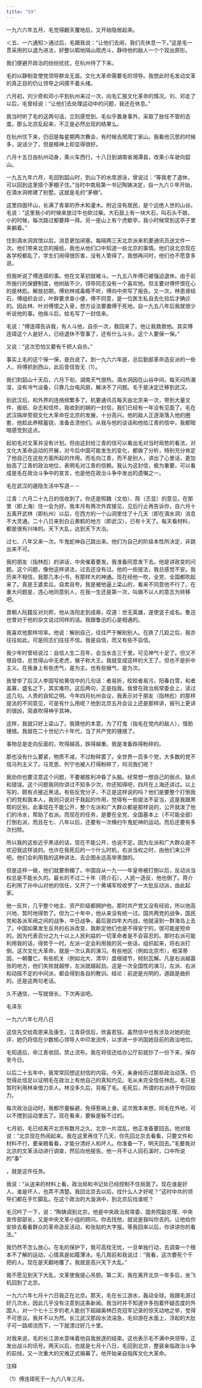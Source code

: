 ```yaml
---
title: "59"
---
```


一九六六年五月，毛觉得翻天覆地后，又开始隐居起来。

＜五、一六通知＞通过后，毛跟我说：“让他们去闹，我们先休息一下。”这是毛一贯采用的以退为进法，好整以暇地隔山观虎斗，静待他的敌人一个个现出原形。

我们便避开政治的纷纷扰扰，在杭州待了下来。

毛的以静制变使党领导群龙无首。文化大革命需要毛的领导。我想此时毛发动文革的真正目的仍让领导之间摸不着头绪。

六月初，刘少奇和邓小平到杭州来过一次，向毛汇报文化革命的情况。刘、邓走了以后，毛曾经说：“让他们去处理运动中的问题，我还在休息。”

我当时听了毛的这两句话，立刻感觉到，毛似乎置身事外，采取了放任不管的态度。那么北京乱起来，不正是必然出现的结果么。

在杭州住下来，仍旧是每星期两次舞会，有时候去爬爬丁家山。我看他沉思的时候多，说话少了，但是精神上却显得很好。

六月十五日由杭州动身，乘火车西行。十八日到湖南省湘潭县，改乘小车驶向韶山。

一九五九年六月，毛回到韶山时，到山下的水库游泳，曾说过：“等我老了退休，可以回到这里搭个茅棚子住。”当时中南局第一书记陶铸决定，自一九六０年开始，在滴水洞修建了别墅。这就是毛的“茅棚”。

这里四面环山，长满了青翠的乔木和灌木。附近没有居民，是个远绝人世的山谷。毛说：“这里我小的时候来放过牛也砍过柴。大石鼓上有一块大石，叫石头干娘，小的时候，每次路过都要拜一拜。另一座山上有个虎歇亭，我小时候常到这亭子里来躺着。”

住到滴水洞宾馆以后，消息更加闭塞。每隔两三天北京派来机要通讯员送文件一次。他们带来北京的报纸，我也从他们口中知道一些北京的事情。他们说北京现在各学校都乱了，学生们闹得很厉害，没有人管得了。我想再问时，他们也不愿意多说。

但我听说了傅连璋的事。他在文革初就被斗。一九五八年傅已被强迫退休。由于前所施行的保健制度，他树敌不少，领导同志没有一个喜欢他。但主要对傅怀恨在心的是林彪。解放初期，傅劝林戒毒瘾不听，傅向中央写了报告。又一次，林患肾结石，傅组织会诊，叶群要求查小便，傅不同意，是一位医生私自去化验后才确诊的。因此林、叶对傅恨之入骨，想方设法要置傅于死地。自一九五八年后我就很少听说他的事。他挨斗后，给毛写了一封信来。

毛说：“傅连璋告诉我，有人斗他，自杀一次，救回来了。他让我救救他。其实傅连璋这个人是好人，已经退休不管事了，还有什么斗头，这个人要保一保。”

又说：“这次恐怕又要有千把人自杀。”

事实上毛的这个保一保，是白说了。到一九六六年底，总后勤部革命造反派的一些人，将傅抓到西山，此后音信皆无（1）。

我们到韶山十天后，六月下旬，湖南天气很热。滴水洞因在山谷中间，每天闷热潮湿，没有冷气设备，只靠几台电风扇，解决不了问题。毛于是决定迁移到武汉。

到武汉后，和外界的连络频繁多了。机要通讯员每天由北京来一次，带到大量文件、报纸、杂志和信件，我收到的娴的一封信，我们已经有一年没有见面了。毛在武汉隔岸旁观文化大革命在北京的发展，十分高兴。他的敌人正逐渐落入他的圈套，他趁此养精蓄锐，准备击溃他们。从我与他的谈话和他给江青的信中，我都暗暗感觉到这点。

起初毛对文革并没有计划。但由这封给江青的信可以看出毛对当时局势的看法，对文化大革命运动的开展，对今后中国可能发生的变化，都做了分析，特别充分肯定了他自己在这些方面所起的作用。而毛向江青，而不是别人，讲出了心里话，更加抬高了江青的政治地位，表明毛对江青的信赖。我认为这封信，极为重要，可以看成是毛在政治斗争中的宣言，也是他在政治斗争中发出的遗嘱之一。

毛在武汉的遁隐生活中写道－－

江青：六月二十九日的信收到了。你还是照魏（文伯）、陈（丕显）的意见，在那里（即上海）住一会为好。我本月有两次外宾接见，见后行止再告诉你，自六月十五离开武林（即杭州）以后，在西方的一个山洞里住了十几天（即在滴水洞）消息不大灵通。二十八日来到白云黄鹤的地方（即武汉），已有十天了。每天看材料，都是很有兴味的。天下大乱，达到天下大治。

过七、八年又来一次。牛鬼蛇神自己跳出来。他们为自己的阶级本性所决定，非跳出来不可。

我的朋友（指林彪）的讲话，中央催着要发。我准备同意发下去。他是讲政变的问题。这个问题，像他这样讲法，过去还没有过。他的一些提法，我总感觉不安。我历来不相信，我那几本小书，有那样大的神通。现在经他一吹，全党、全国都吹起来了。真是王婆卖瓜，自卖自夸。我是被他逼上梁山的，看来不同意他不行了。在重大问题是，违心地同意别人，在我一生还是第一次，叫做不以人的意志为转移吧。

晋朝人阮籍反对刘邦，他从洛阳走到成皋，叹道：世无英雄，遂使竖子成名。鲁迅也曾对于他的杂文说过同样的话。我跟鲁迅的心是相通的。

我喜欢他那样坦率。他说：解剖自己，往往严于解剖别人。在跌了几跤之后，我亦往往如此。可是同志们往往不信。我是自信，而又有些不自信。

我少年时曾经说过：自信人生二百年，会当水击三千里。可见神气十足了。但又不很自信，总觉得山中无老虎，猴子称大王。我就变成这样的大王了。但也不是折中主义。在我身上有些虎气，是为主。也有些猴气，是为次。

我曾举了后汉人李固写给黄信中的几句话：者易折，皎皎者易污，阳春白雪，和者盖寡，盛名之下，其实难符。这后两句，正是指我。我曾在政治局常委会上，读过这几句。人贵的自知之明。今年四月杭州会议，我表示对于朋友（指林彪）的那样提法的不同意见，可是有什么用呢？他到北京五月会议上还是那样讲，报刊上更讲的很凶，简直吹得神乎其神。

这样，我就只好上梁山了。我猜他的本意，为了打鬼（指毛在党内的敌人），借助锺馗。我就在二十世纪六十年代，当了共产党的锺馗了。

事物总是走向反面的，吹得越高，跌得越重。我是准备跌得粉碎的。

那也没有什么要紧，物质不减，不过粉碎罢了。全世界一百多个党，大多数的党不信马列主义了。马克思、列宁也被人打得粉碎了，何况我们呢？

我劝你也要注意这个问题，不要被胜利冲昏了头脑。经常想一想自己的弱点、缺点和错误。这个问题我同你讲过不知多少次，你还知得吧，四月在上海还讲过。以上写的，颇有点接近黑话。有些反党分子，不正是这样说的吗？他们是要整个打倒我们的党和我本人，我则只说对于我起的作用，觉得有一些提法不妥当，这是我跟黑帮的区别。此事现在不能公开，整个左派和广大群众都是那样说的，公开就泼了他们的冷水，帮助了右派。而现在的任务，是要在全党、全国基本上（不可能全部）打倒右派，而且在七、八年以后，还要有一次横扫牛鬼蛇神的运动。而后还要有多次扫除。

所以我的这些近乎黑话的话，现在不能公开，也说不定。因为左派和广大群众是不欢迎我这样说的。也许在我死后的一个什么时机，右派当权之时，由他们来公开吧。他们会利用我的这种讲法，去企图永远高举黑旗的。

但是这样一做，他们就要倒楣了。中国自从一九一一年皇帝被打倒以后，反动派当权总是不能长久的。最长的不过二十年（蒋介石），人民一造反，他也倒了。蒋介石利用了孙中山对他的信任，又开了一个黄埔军校收罗了一大批反动派，由此起家。

他一反共，几乎整个地主、资产阶级都拥护他。那时共产党又没有经验，所以他高兴地、暂时地得势了。但为二十年中，他从来没有统一过。国共两党的战争，国民党和各派军阀之间的战争，中日战争，最后是四年大内战，他就滚到一群海岛上去了。中国如果发生反共的右派改变，我断定他们也是不得安宁的，很可能是短命的。因为代表百分之九十以上人民利益的一切革命者是不会容忍的。那时右派可能利用我的话，得势于一时。左派一定会利用我的另一些话，组织起来，将右派打倒。这次文化大革命，就是一次认真的演习。有些地区（例如北京市），根深蒂固，一朝覆亡。有些机关（例如北大、清华）盘根错节，倾刻瓦解。凡是右派越嚣张的地方，他们失败就越惨，左派就越起劲。这是一次全国性的演习，左派、右派和动摇不定的中间派，都会得到各自的教训。结论：前途是光明的，道路是曲折的。还是这两句老话。

久不通信，一写就很长，下次再谈吧。

毛泽东

一九六六年七月八日

这信先交给周恩来及康生。江青获信后，欣喜若狂。虽然信中也有涉及对她的批评，她仍将信在少数核心领导人中印发流传，以求进一步巩固她目前的政治地位。

毛知道后，命江青收回，禁止流布。我在将信还给办公厅前就抄了一份下来，保存至今日。

以后二十五年中，我常常回想这封信的内容。今天，亲身经历过那些政治动荡，仍觉得此信足以证明毛在政治上有他自己的真知灼见。毛从未完全信任林彪。毛只是暂时利用林来借刀杀人。林没多久后，背叛了毛。毛死后，所谓的右派终于夺回权力。

每次政治运动时，我都尽量躲避，免得惹祸上身。这次我本来想，同毛在外地，可以不搅到运动里去了。现在看来，要躲是躲不过的。

七月初，毛已经离开北京有数月之久。北京一片混乱，他正准备要回去。他对我说：“北京现在热闹起来。我在这里再住下几天，你先回北京去看看，只要文件和材料不行，要亲眼看看，才能分清好人和坏人。你准备一下，明天回去。”毛要我对北京的文革活动进行调查，然后向他报告。他一月不让人回石溪时，口中所说的“事”

，就是这件任务。

我说：“从送来的材料上看，政治局和书记处已经控制不住局面了。现在谁是好人，谁是坏人，也弄不清楚。我回北京去以后，找什么人才好呢？”这时中共的领导们都在手忙脚乱。在这个政治的大漩涡中，到北京后找谁呢？

毛沉吟了一下，说：“陶铸调到北京。他是中央政治局常委、国务院副总理、中央宣传部部长，又是中央文革小组的顾问。你去找他，就说是我叫你去的。让他给你安排去看看群众的革命造反活动，和张贴的大字报。等我回来以后，你讲讲你的看法。”

我仍然不怎么放心。在毛的保护下，我可高枕无忧，一旦单独行动，去调查一个根本不了解的运动，心情真是如履薄冰。毛几周前和我说过：“我看，这次要死个千把的人。现在是天翻地覆了。我就是高兴天下大乱。”

我不愿见到天下大乱，文革使我提心吊胆。第二天，我在离开北京一年多后，坐飞机回到了北京。

一九六六年七月十六日我正在北京。那天，毛在长江游水，轰动全球。我跟毛游过好几次水，因此几乎没有注意到这条新闻。我当时并不知道许多抱着怀疑态度的外国人，对一个七十三岁的老人能创下超越奥林匹克冠军记录的惊天动地之举，觉得不可思议。我并不以为然。长江武汉那段水流湍急，毛仰游在水面上，浮起的大肚子可一路顺流而下，一下就漂过好几十里。

对我来说，毛的长江游水意味着他自我放逐的结束。这也表示毛不满中央领导，正发出战斗的讯号。两天以后，也就是七月十八日，毛回到北京，整装亲临政治斗争的前线，又一次重大的灾难正式揭幕了。他开始亲自指挥文化大革命。

注释

（1）傅连璋死于一九六八年三月。
